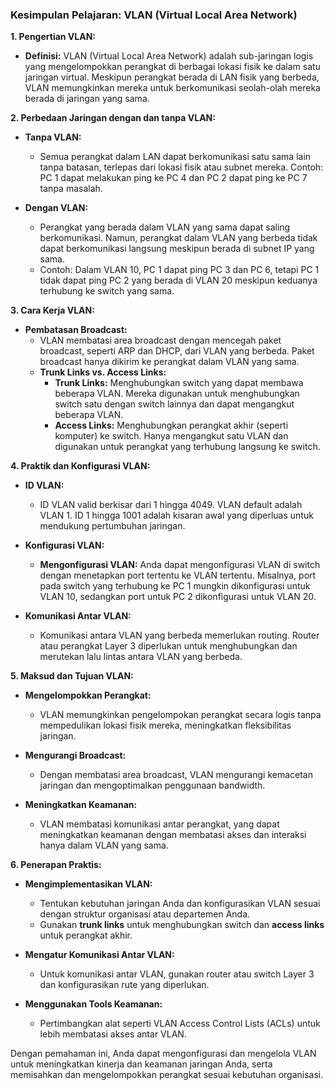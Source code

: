 ### **Kesimpulan Pelajaran: VLAN (Virtual Local Area Network)**

**1. Pengertian VLAN:**

- **Definisi:** VLAN (Virtual Local Area Network) adalah sub-jaringan logis yang mengelompokkan perangkat di berbagai lokasi fisik ke dalam satu jaringan virtual. Meskipun perangkat berada di LAN fisik yang berbeda, VLAN memungkinkan mereka untuk berkomunikasi seolah-olah mereka berada di jaringan yang sama.

**2. Perbedaan Jaringan dengan dan tanpa VLAN:**

- **Tanpa VLAN:**
  - Semua perangkat dalam LAN dapat berkomunikasi satu sama lain tanpa batasan, terlepas dari lokasi fisik atau subnet mereka. Contoh: PC 1 dapat melakukan ping ke PC 4 dan PC 2 dapat ping ke PC 7 tanpa masalah.

- **Dengan VLAN:**
  - Perangkat yang berada dalam VLAN yang sama dapat saling berkomunikasi. Namun, perangkat dalam VLAN yang berbeda tidak dapat berkomunikasi langsung meskipun berada di subnet IP yang sama.
  - Contoh: Dalam VLAN 10, PC 1 dapat ping PC 3 dan PC 6, tetapi PC 1 tidak dapat ping PC 2 yang berada di VLAN 20 meskipun keduanya terhubung ke switch yang sama.

**3. Cara Kerja VLAN:**

- **Pembatasan Broadcast:**
  - VLAN membatasi area broadcast dengan mencegah paket broadcast, seperti ARP dan DHCP, dari VLAN yang berbeda. Paket broadcast hanya dikirim ke perangkat dalam VLAN yang sama.
  - **Trunk Links vs. Access Links:**
    - **Trunk Links:** Menghubungkan switch yang dapat membawa beberapa VLAN. Mereka digunakan untuk menghubungkan switch satu dengan switch lainnya dan dapat mengangkut beberapa VLAN.
    - **Access Links:** Menghubungkan perangkat akhir (seperti komputer) ke switch. Hanya mengangkut satu VLAN dan digunakan untuk perangkat yang terhubung langsung ke switch.

**4. Praktik dan Konfigurasi VLAN:**

- **ID VLAN:**
  - ID VLAN valid berkisar dari 1 hingga 4049. VLAN default adalah VLAN 1. ID 1 hingga 1001 adalah kisaran awal yang diperluas untuk mendukung pertumbuhan jaringan.

- **Konfigurasi VLAN:**
  - **Mengonfigurasi VLAN:** Anda dapat mengonfigurasi VLAN di switch dengan menetapkan port tertentu ke VLAN tertentu. Misalnya, port pada switch yang terhubung ke PC 1 mungkin dikonfigurasi untuk VLAN 10, sedangkan port untuk PC 2 dikonfigurasi untuk VLAN 20.

- **Komunikasi Antar VLAN:**
  - Komunikasi antara VLAN yang berbeda memerlukan routing. Router atau perangkat Layer 3 diperlukan untuk menghubungkan dan merutekan lalu lintas antara VLAN yang berbeda.

**5. Maksud dan Tujuan VLAN:**

- **Mengelompokkan Perangkat:**
  - VLAN memungkinkan pengelompokan perangkat secara logis tanpa mempedulikan lokasi fisik mereka, meningkatkan fleksibilitas jaringan.

- **Mengurangi Broadcast:**
  - Dengan membatasi area broadcast, VLAN mengurangi kemacetan jaringan dan mengoptimalkan penggunaan bandwidth.

- **Meningkatkan Keamanan:**
  - VLAN membatasi komunikasi antar perangkat, yang dapat meningkatkan keamanan dengan membatasi akses dan interaksi hanya dalam VLAN yang sama.

**6. Penerapan Praktis:**

- **Mengimplementasikan VLAN:**
  - Tentukan kebutuhan jaringan Anda dan konfigurasikan VLAN sesuai dengan struktur organisasi atau departemen Anda. 
  - Gunakan **trunk links** untuk menghubungkan switch dan **access links** untuk perangkat akhir.

- **Mengatur Komunikasi Antar VLAN:**
  - Untuk komunikasi antar VLAN, gunakan router atau switch Layer 3 dan konfigurasikan rute yang diperlukan.

- **Menggunakan Tools Keamanan:**
  - Pertimbangkan alat seperti VLAN Access Control Lists (ACLs) untuk lebih membatasi akses antar VLAN.

Dengan pemahaman ini, Anda dapat mengonfigurasi dan mengelola VLAN untuk meningkatkan kinerja dan keamanan jaringan Anda, serta memisahkan dan mengelompokkan perangkat sesuai kebutuhan organisasi.